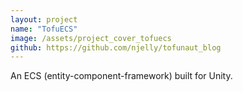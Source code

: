 ```yaml
---
layout: project
name: "TofuECS"
image: /assets/project_cover_tofuecs
github: https://github.com/njelly/tofunaut_blog
---
```


An ECS (entity-component-framework) built for Unity.

[minima-repo]: https://github.com/njelly/TofuECS
